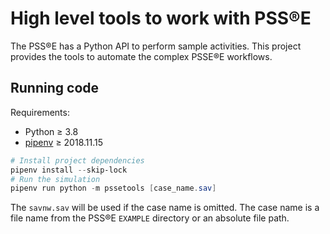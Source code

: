 # High level tools to work with PSS®E #

The PSS®E has a Python API to perform sample activities. This project provides the tools to automate the complex PSSE®E workflows.

## Running code #

Requirements:

- Python ≥ 3.8
- [pipenv](https://pipenv.readthedocs.io/en/latest/) ≥ 2018.11.15

```powershell
# Install project dependencies
pipenv install --skip-lock
# Run the simulation
pipenv run python -m pssetools [case_name.sav]
```

The `savnw.sav` will be used if the case name is omitted. The case name is a file name from the PSS®E `EXAMPLE` directory or an absolute file path.
